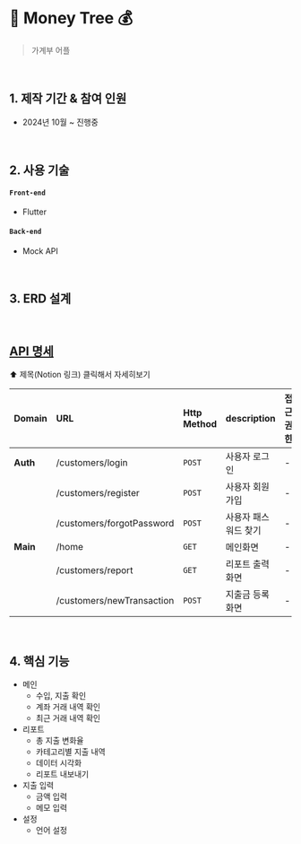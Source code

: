 # 👋 Money Tree 💰
> 가계부 어플


<br>

## 1. 제작 기간 & 참여 인원
- 2024년 10월 ~ 진행중

<br>

## 2. 사용 기술
#### `Front-end`
  - Flutter

#### `Back-end`
  - Mock API

<br>

## 3. ERD 설계


<br>


## [API 명세](https://flying-condor-6be.notion.site/API-1290ca3231cc8099a5a3c89e15353361) 
⬆️ 제목(Notion 링크) 클릭해서 자세히보기

| Domain      | URL                                                                        | Http Method                 | description       | 접근 권한 |
|:------------|:---------------------------------------------------------------------------|:----------------------------|:------------------|:------|
| **Auth**    | /customers/login                                                           | `POST`                      | 사용자 로그인      | -     |
|             | /customers/register                                                        | `POST`                      | 사용자 회원가입    | -     |
|             | /customers/forgotPassword                                                  | `POST`                      | 사용자 패스워드 찾기       | -     |
| **Main**    | /home                                                                      | `GET`                       | 메인화면           | -     |
|             | /customers/report                                                          | `GET`                       | 리포트 출력 화면      | -     |
|             | /customers/newTransaction                                                  | `POST`                       | 지출금 등록 화면      | -     |


<br>

## 4. 핵심 기능

- 메인
  - 수입, 지출 확인
  - 계좌 거래 내역 확인
  - 최근 거래 내역 확인
- 리포트
  - 총 지출 변화율
  - 카테고리별 지출 내역
  - 데이터 시각화
  - 리포트 내보내기
- 지출 입력
  - 금액 입력
  - 메모 입력
- 설정
  - 언어 설정  
